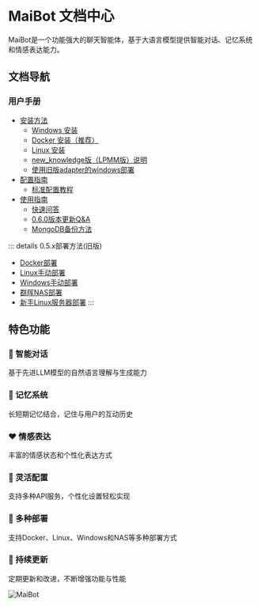 # MaiBot 文档中心

MaiBot是一个功能强大的聊天智能体，基于大语言模型提供智能对话、记忆系统和情感表达能力。

## 文档导航

### 用户手册

- [安装方法](/manual/deployment/index)
  - [Windows 安装](/manual/deployment/mmc_deploy_windows)
  - [Docker 安装（推荐）](/manual/deployment/mmc_docker_deploy)
  - [Linux 安装](/manual/deployment/mmc_deploy_linux)
  - [new_knowledge版（LPMM版）说明](/manual/deployment/lpmm)
  - [使用旧版adapter的windows部署](/manual/deployment/old/mmc_deploy_windows_old)
- [配置指南](/manual/configuration/index)
  - [标准配置教程](/manual/configuration/configuration_standard)
- [使用指南](/manual/usage/index)
  - [快速问答](/manual/usage/fast_q_a)
  - [0.6.0版本更新Q&A](/manual/usage/mmc_q_a)
  - [MongoDB备份方法](/manual/usage/mongodb_backup)

::: details 0.5.x部署方法(旧版)
  - [Docker部署](/manual/deployment/old/docker_deploy)
  - [Linux手动部署](/manual/deployment/old/manual_deploy_linux)
  - [Windows手动部署](/manual/deployment/old/manual_deploy_windows)
  - [群晖NAS部署](/manual/deployment/old/synology_deploy)
  - [新手Linux服务器部署](/manual/deployment/old/linux_deploy_guide_for_beginners)
:::

## 特色功能

<div class="features">
  <div class="feature">
    <h3>🧠 智能对话</h3>
    <p>基于先进LLM模型的自然语言理解与生成能力</p>
  </div>
  <div class="feature">
    <h3>💾 记忆系统</h3>
    <p>长短期记忆结合，记住与用户的互动历史</p>
  </div>
  <div class="feature">
    <h3>❤️ 情感表达</h3>
    <p>丰富的情感状态和个性化表达方式</p>
  </div>
  <div class="feature">
    <h3>🔧 灵活配置</h3>
    <p>支持多种API服务，个性化设置轻松实现</p>
  </div>
  <div class="feature">
    <h3>🚢 多种部署</h3>
    <p>支持Docker、Linux、Windows和NAS等多种部署方式</p>
  </div>
  <div class="feature">
    <h3>🔄 持续更新</h3>
    <p>定期更新和改进，不断增强功能与性能</p>
  </div>
</div>

![MaiBot](/avatars/MaiM.png)

